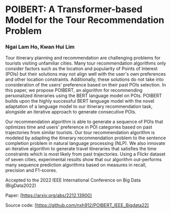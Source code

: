 # POIBERT: A Transformer-based Model for the Tour Recommendation Problem
### Ngai Lam Ho, Kwan Hui Lim


Tour itinerary planning and recommendation are challenging problems for tourists visiting unfamiliar cities. Many tour recommendation algorithms only consider factors such as the location and popularity of Points of Interest (POIs) but their solutions may not align well with the user's own preferences and other location constraints. Additionally, these solutions do not take into consideration of the users' preference based on their past POIs selection. In this paper, we propose POIBERT, an algorithm for recommending personalized itineraries using the BERT language model on POIs. POIBERT builds upon the highly successful BERT language model with the novel adaptation of a language model to our itinerary recommendation task, alongside an iterative approach to generate consecutive POIs.

Our recommendation algorithm is able to generate a sequence of POIs that optimizes time and users' preference in POI categories based on past trajectories from similar tourists. Our tour recommendation algorithm is modeled by adapting the itinerary recommendation problem to the sentence completion problem in natural language processing (NLP). We also innovate an iterative algorithm to generate travel itineraries that satisfies the time constraints which is most likely from past trajectories. Using a Flickr dataset of seven cities, experimental results show that our algorithm out-performs many sequence prediction algorithms based on measures in recall, precision and F1-scores.

Accepted to the 2022 IEEE International Conference on Big Data (BigData2022)

Paper: [https://arxiv.org/abs/2212.13900]

Source code: [https://github.com/nxh912/POIBERT_IEEE_Bigdata22]
